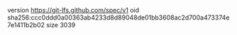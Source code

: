 version https://git-lfs.github.com/spec/v1
oid sha256:ccc0ddd0a00363ab4233d8d89048de01bb3608ac2d700a473374e7e1411b2b02
size 3039
